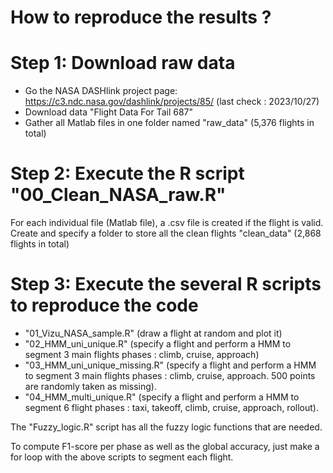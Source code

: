 # How to reproduce the results ?
# Step 1: Download raw data 

- Go the NASA DASHlink project page: https://c3.ndc.nasa.gov/dashlink/projects/85/ (last check : 2023/10/27)
- Download data "Flight Data For Tail 687" 
- Gather all Matlab files in one folder named "raw_data" (5,376 flights in total)

# Step 2: Execute the R script "00_Clean_NASA_raw.R"

For each individual file (Matlab file), a .csv file is created if the flight is valid. 
Create and specify a folder to store all the clean flights "clean_data" (2,868 flights in total)

# Step 3: Execute the several R scripts to reproduce the code 

- "01_Vizu_NASA_sample.R" (draw a flight at random and plot it)
- "02_HMM_uni_unique.R" (specify a flight and perform a HMM to segment 3 main flights phases : climb, cruise, approach)
- "03_HMM_uni_unique_missing.R" (specify a flight and perform a HMM to segment 3 main flights phases : climb, cruise, approach. 500 points are randomly taken as missing).
- "04_HMM_multi_unique.R" (specify a flight and perform a HMM to segment 6 flight phases : taxi, takeoff, climb, cruise, approach, rollout).

The "Fuzzy_logic.R" script has all the fuzzy logic functions that are needed.

To compute F1-score per phase as well as the global accuracy, just make a for loop with the above scripts to segment each flight. 

